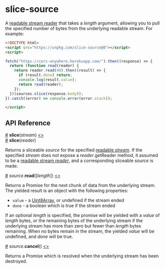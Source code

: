 # slice-source

A [readable stream reader](https://streams.spec.whatwg.org/#readable-stream-reader) that takes a *length* argument, allowing you to pull the specified number of bytes from the underlying readable stream. For example:

```html
<!DOCTYPE html>
<script src="https://unpkg.com/slice-source@0"></script>
<script>

fetch("https://cors-anywhere.herokuapp.com/").then((response) => {
  return (function read(reader) {
    return reader.read(40).then((result) => {
      if (result.done) return;
      console.log(result.value);
      return read(reader);
    });
  })(sources.slice(response.body));
}).catch((error) => console.error(error.stack));

</script>
```

## API Reference

<a name="slice" href="#slice">#</a> <b>slice</b>(<i>stream</i>) [<>](https://github.com/mbostock/slice-source/blob/master/index.js#L4 "Source")
<br><a href="#slice">#</a> <b>slice</b>(<i>reader</i>)

Returns a sliceable *source* for the specified [readable *stream*](https://streams.spec.whatwg.org/#rs). If the specified *stream* does not expose a *reader*.getReader method, it assumed to be a [readable stream *reader*](https://streams.spec.whatwg.org/#readable-stream-reader), and a corresponding sliceable *source* is made.

<a name="source_read" href="#source_read">#</a> <i>source</i>.<b>read</b>([<i>length</i>]) [<>](https://github.com/mbostock/slice-source/blob/master/read.js "Source")

Returns a Promise for the next chunk of data from the underlying stream. The yielded result is an object with the following properties:

* `value` - a [Uint8Array](https://developer.mozilla.org/en-US/docs/Web/JavaScript/Reference/Global_Objects/Uint8Array), or undefined if the stream ended
* `done` - a boolean which is true if the stream ended

If an optional *length* is specified, the promise will be yielded with a *value* of *length* bytes, or the remaining bytes of the underlying stream if the underlying stream has more than zero but fewer than *length* bytes remaining. When no bytes remain in the stream, the yielded *value* will be undefined, and *done* will be true.

<a name="source_cancel" href="#source_cancel">#</a> <i>source</i>.<b>cancel</b>() [<>](https://github.com/mbostock/slice-source/blob/master/cancel.js "Source")

Returns a Promise which is resolved when the underlying stream has been destroyed.
